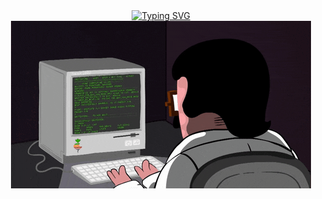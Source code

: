 <!-- dynamic typing effect 动态打字效果 -->

<div align="center">
    <a href="https://blog.sunguoqi.com/">
      <img src="https://readme-typing-svg.demolab.com?font=Fira+Code&pause=1000&width=435&lines=console.log(%22Hello%2C%20World%22);YYGG祝您今天愉快!&center=true&size=27" alt="Typing SVG" />
    </a>
  </div>

<!-- knock code pictures 敲代码的图片 -->
<div align="center">
  <img src="https://github.com/yygg/yygg/blob/main/images/coding.gif"/><br>
</div>
